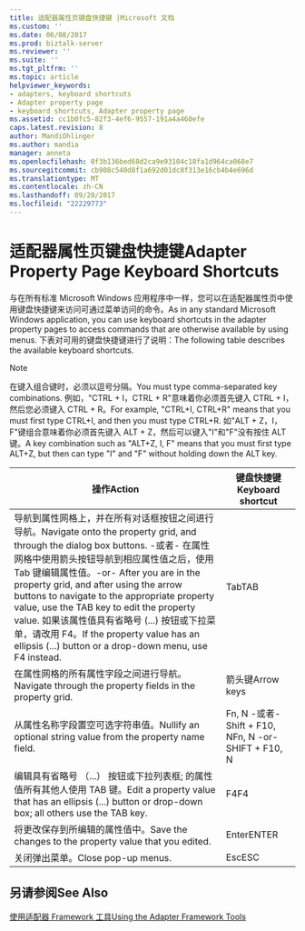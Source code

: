 ```yaml
---
title: 适配器属性页键盘快捷键 |Microsoft 文档
ms.custom: ''
ms.date: 06/08/2017
ms.prod: biztalk-server
ms.reviewer: ''
ms.suite: ''
ms.tgt_pltfrm: ''
ms.topic: article
helpviewer_keywords:
- adapters, keyboard shortcuts
- Adapter property page
- keyboard shortcuts, Adapter property page
ms.assetid: cc1b0fc5-82f3-4ef6-9557-191a4a460efe
caps.latest.revision: 8
author: MandiOhlinger
ms.author: mandia
manager: anneta
ms.openlocfilehash: 0f3b136bed68d2ca9e93104c18fa1d964ca068e7
ms.sourcegitcommit: cb908c540d8f1a692d01dc8f313e16cb4b4e696d
ms.translationtype: MT
ms.contentlocale: zh-CN
ms.lasthandoff: 09/20/2017
ms.locfileid: "22229773"
---
```

# <a name="adapter-property-page-keyboard-shortcuts"></a><span data-ttu-id="3de6b-102">适配器属性页键盘快捷键</span><span class="sxs-lookup"><span data-stu-id="3de6b-102">Adapter Property Page Keyboard Shortcuts</span></span>
<span data-ttu-id="3de6b-103">与在所有标准 Microsoft Windows 应用程序中一样，您可以在适配器属性页中使用键盘快捷键来访问可通过菜单访问的命令。</span><span class="sxs-lookup"><span data-stu-id="3de6b-103">As in any standard Microsoft Windows application, you can use keyboard shortcuts in the adapter property pages to access commands that are otherwise available by using menus.</span></span> <span data-ttu-id="3de6b-104">下表对可用的键盘快捷键进行了说明：</span><span class="sxs-lookup"><span data-stu-id="3de6b-104">The following table describes the available keyboard shortcuts.</span></span>  
  
> [!NOTE]
>  <span data-ttu-id="3de6b-105">在键入组合键时，必须以逗号分隔。</span><span class="sxs-lookup"><span data-stu-id="3de6b-105">You must type comma-separated key combinations.</span></span> <span data-ttu-id="3de6b-106">例如，"CTRL + I，CTRL + R"意味着你必须首先键入 CTRL + I，然后您必须键入 CTRL + R。</span><span class="sxs-lookup"><span data-stu-id="3de6b-106">For example, "CTRL+I, CTRL+R" means that you must first type CTRL+I, and then you must type CTRL+R.</span></span> <span data-ttu-id="3de6b-107">如"ALT + Z，I，F"键组合意味着你必须首先键入 ALT + Z，然后可以键入"I"和"F"没有按住 ALT 键。</span><span class="sxs-lookup"><span data-stu-id="3de6b-107">A key combination such as "ALT+Z, I, F" means that you must first type ALT+Z, but then can type "I" and "F" without holding down the ALT key.</span></span>  
  
|<span data-ttu-id="3de6b-108">操作</span><span class="sxs-lookup"><span data-stu-id="3de6b-108">Action</span></span>|<span data-ttu-id="3de6b-109">键盘快捷键</span><span class="sxs-lookup"><span data-stu-id="3de6b-109">Keyboard shortcut</span></span>|  
|------------|-----------------------|  
|<span data-ttu-id="3de6b-110">导航到属性网格上，并在所有对话框按钮之间进行导航。</span><span class="sxs-lookup"><span data-stu-id="3de6b-110">Navigate onto the property grid, and through the dialog box buttons.</span></span> <span data-ttu-id="3de6b-111">-或者- 在属性网格中使用箭头按钮导航到相应属性值之后，使用 Tab 键编辑属性值。</span><span class="sxs-lookup"><span data-stu-id="3de6b-111">-or- After you are in the property grid, and after using the arrow buttons to navigate to the appropriate property value, use the TAB key to edit the property value.</span></span> <span data-ttu-id="3de6b-112">如果该属性值具有省略号 (...) 按钮或下拉菜单，请改用 F4。</span><span class="sxs-lookup"><span data-stu-id="3de6b-112">If the property value has an ellipsis (...) button or a drop-down menu, use F4 instead.</span></span>|<span data-ttu-id="3de6b-113">Tab</span><span class="sxs-lookup"><span data-stu-id="3de6b-113">TAB</span></span>|  
|<span data-ttu-id="3de6b-114">在属性网格的所有属性字段之间进行导航。</span><span class="sxs-lookup"><span data-stu-id="3de6b-114">Navigate through the property fields in the property grid.</span></span>|<span data-ttu-id="3de6b-115">箭头键</span><span class="sxs-lookup"><span data-stu-id="3de6b-115">Arrow keys</span></span>|  
|<span data-ttu-id="3de6b-116">从属性名称字段置空可选字符串值。</span><span class="sxs-lookup"><span data-stu-id="3de6b-116">Nullify an optional string value from the property name field.</span></span>|<span data-ttu-id="3de6b-117">Fn, N -或者- Shift + F10, N</span><span class="sxs-lookup"><span data-stu-id="3de6b-117">Fn, N -or- SHIFT + F10, N</span></span>|  
|<span data-ttu-id="3de6b-118">编辑具有省略号 （...） 按钮或下拉列表框; 的属性值所有其他人使用 TAB 键。</span><span class="sxs-lookup"><span data-stu-id="3de6b-118">Edit a property value that has an ellipsis (...) button or drop-down box; all others use the TAB key.</span></span>|<span data-ttu-id="3de6b-119">F4</span><span class="sxs-lookup"><span data-stu-id="3de6b-119">F4</span></span>|  
|<span data-ttu-id="3de6b-120">将更改保存到所编辑的属性值中。</span><span class="sxs-lookup"><span data-stu-id="3de6b-120">Save the changes to the property value that you edited.</span></span>|<span data-ttu-id="3de6b-121">Enter</span><span class="sxs-lookup"><span data-stu-id="3de6b-121">ENTER</span></span>|  
|<span data-ttu-id="3de6b-122">关闭弹出菜单。</span><span class="sxs-lookup"><span data-stu-id="3de6b-122">Close pop-up menus.</span></span>|<span data-ttu-id="3de6b-123">Esc</span><span class="sxs-lookup"><span data-stu-id="3de6b-123">ESC</span></span>|  
  
## <a name="see-also"></a><span data-ttu-id="3de6b-124">另请参阅</span><span class="sxs-lookup"><span data-stu-id="3de6b-124">See Also</span></span>  
 [<span data-ttu-id="3de6b-125">使用适配器 Framework 工具</span><span class="sxs-lookup"><span data-stu-id="3de6b-125">Using the Adapter Framework Tools</span></span>](../core/using-the-adapter-framework-tools.md)